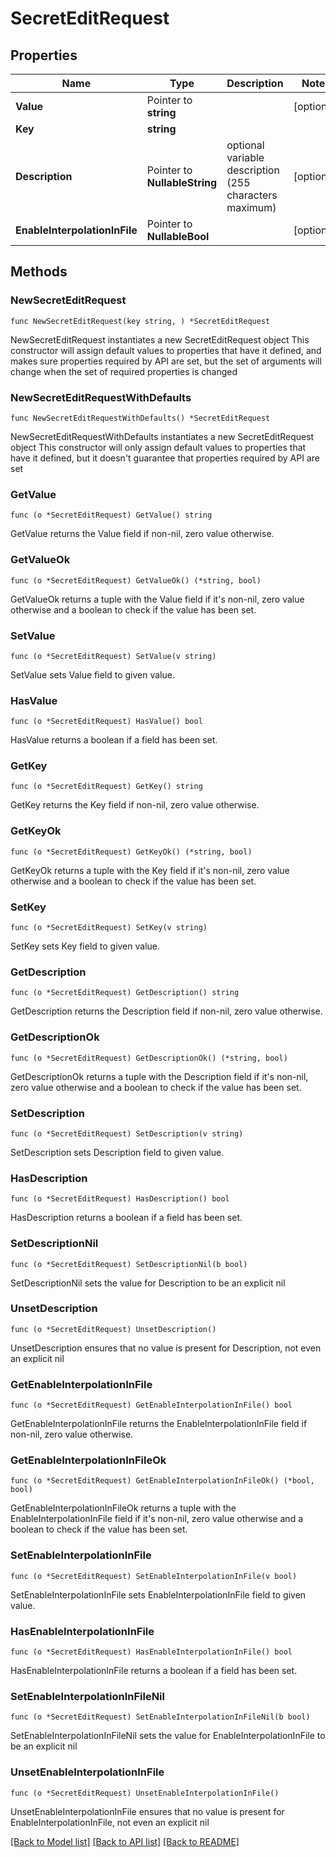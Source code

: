 # SecretEditRequest

## Properties

Name | Type | Description | Notes
------------ | ------------- | ------------- | -------------
**Value** | Pointer to **string** |  | [optional] 
**Key** | **string** |  | 
**Description** | Pointer to **NullableString** | optional variable description (255 characters maximum) | [optional] 
**EnableInterpolationInFile** | Pointer to **NullableBool** |  | [optional] 

## Methods

### NewSecretEditRequest

`func NewSecretEditRequest(key string, ) *SecretEditRequest`

NewSecretEditRequest instantiates a new SecretEditRequest object
This constructor will assign default values to properties that have it defined,
and makes sure properties required by API are set, but the set of arguments
will change when the set of required properties is changed

### NewSecretEditRequestWithDefaults

`func NewSecretEditRequestWithDefaults() *SecretEditRequest`

NewSecretEditRequestWithDefaults instantiates a new SecretEditRequest object
This constructor will only assign default values to properties that have it defined,
but it doesn't guarantee that properties required by API are set

### GetValue

`func (o *SecretEditRequest) GetValue() string`

GetValue returns the Value field if non-nil, zero value otherwise.

### GetValueOk

`func (o *SecretEditRequest) GetValueOk() (*string, bool)`

GetValueOk returns a tuple with the Value field if it's non-nil, zero value otherwise
and a boolean to check if the value has been set.

### SetValue

`func (o *SecretEditRequest) SetValue(v string)`

SetValue sets Value field to given value.

### HasValue

`func (o *SecretEditRequest) HasValue() bool`

HasValue returns a boolean if a field has been set.

### GetKey

`func (o *SecretEditRequest) GetKey() string`

GetKey returns the Key field if non-nil, zero value otherwise.

### GetKeyOk

`func (o *SecretEditRequest) GetKeyOk() (*string, bool)`

GetKeyOk returns a tuple with the Key field if it's non-nil, zero value otherwise
and a boolean to check if the value has been set.

### SetKey

`func (o *SecretEditRequest) SetKey(v string)`

SetKey sets Key field to given value.


### GetDescription

`func (o *SecretEditRequest) GetDescription() string`

GetDescription returns the Description field if non-nil, zero value otherwise.

### GetDescriptionOk

`func (o *SecretEditRequest) GetDescriptionOk() (*string, bool)`

GetDescriptionOk returns a tuple with the Description field if it's non-nil, zero value otherwise
and a boolean to check if the value has been set.

### SetDescription

`func (o *SecretEditRequest) SetDescription(v string)`

SetDescription sets Description field to given value.

### HasDescription

`func (o *SecretEditRequest) HasDescription() bool`

HasDescription returns a boolean if a field has been set.

### SetDescriptionNil

`func (o *SecretEditRequest) SetDescriptionNil(b bool)`

 SetDescriptionNil sets the value for Description to be an explicit nil

### UnsetDescription
`func (o *SecretEditRequest) UnsetDescription()`

UnsetDescription ensures that no value is present for Description, not even an explicit nil
### GetEnableInterpolationInFile

`func (o *SecretEditRequest) GetEnableInterpolationInFile() bool`

GetEnableInterpolationInFile returns the EnableInterpolationInFile field if non-nil, zero value otherwise.

### GetEnableInterpolationInFileOk

`func (o *SecretEditRequest) GetEnableInterpolationInFileOk() (*bool, bool)`

GetEnableInterpolationInFileOk returns a tuple with the EnableInterpolationInFile field if it's non-nil, zero value otherwise
and a boolean to check if the value has been set.

### SetEnableInterpolationInFile

`func (o *SecretEditRequest) SetEnableInterpolationInFile(v bool)`

SetEnableInterpolationInFile sets EnableInterpolationInFile field to given value.

### HasEnableInterpolationInFile

`func (o *SecretEditRequest) HasEnableInterpolationInFile() bool`

HasEnableInterpolationInFile returns a boolean if a field has been set.

### SetEnableInterpolationInFileNil

`func (o *SecretEditRequest) SetEnableInterpolationInFileNil(b bool)`

 SetEnableInterpolationInFileNil sets the value for EnableInterpolationInFile to be an explicit nil

### UnsetEnableInterpolationInFile
`func (o *SecretEditRequest) UnsetEnableInterpolationInFile()`

UnsetEnableInterpolationInFile ensures that no value is present for EnableInterpolationInFile, not even an explicit nil

[[Back to Model list]](../README.md#documentation-for-models) [[Back to API list]](../README.md#documentation-for-api-endpoints) [[Back to README]](../README.md)



